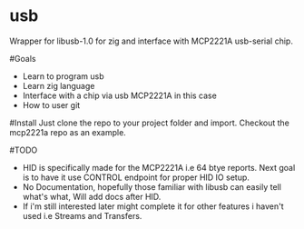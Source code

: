 # usb
Wrapper for libusb-1.0 for zig and interface with MCP2221A usb-serial chip.

#Goals
- Learn to program usb
- Learn zig language
- Interface with a chip via usb MCP2221A in this case
- How to user git

#Install
Just clone the repo to your project folder and import.
Checkout the mcp2221a repo as an example.

#TODO
- HID is specifically made for the MCP2221A i.e 64 btye reports. Next goal is to have it use CONTROL endpoint for proper HID IO setup.
- No Documentation, hopefully those familiar with libusb can easily tell what's what, Will add docs after HID.
- If i'm still interested later might complete it for other features i haven't used i.e Streams and Transfers.


